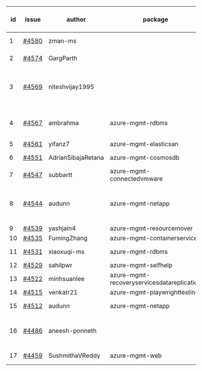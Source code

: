 | id | issue | author | package | assignee | bot advice | created date of issue | target release date | date from target |
| ------ | ------ | ------ | ------ | ------ | ------ | ------ | ------ | :-----: |
| 1 | [#4580](https://github.com/Azure/sdk-release-request/issues/4580) | zman-ms |  | ChenxiJiang333 | duplicated issue  <br> | 09-26 |  | 0 |
| 2 | [#4574](https://github.com/Azure/sdk-release-request/issues/4574) | GargParth |  | ChenxiJiang333 | duplicated issue  <br> | 09-26 |  | 0 |
| 3 | [#4569](https://github.com/Azure/sdk-release-request/issues/4569) | niteshvijay1995 |  | ChenxiJiang333 | duplicated issue  <br> Attention to inconsistent tag | 09-26 | 10-27 |  |
| 4 | [#4567](https://github.com/Azure/sdk-release-request/issues/4567) | ambrahma | azure-mgmt-rdbms | ChenxiJiang333 | duplicated issue  <br> new comment. | 09-25 | 10-27 |  |
| 5 | [#4561](https://github.com/Azure/sdk-release-request/issues/4561) | yifanz7 | azure-mgmt-elasticsan | ChenxiJiang333 |  | 09-25 | 10-27 |  |
| 6 | [#4551](https://github.com/Azure/sdk-release-request/issues/4551) | AdrianSibajaRetana | azure-mgmt-cosmosdb | ChenxiJiang333 | new comment. | 09-22 | 10-27 |  |
| 7 | [#4547](https://github.com/Azure/sdk-release-request/issues/4547) | subbartt | azure-mgmt-connectedvmware | ChenxiJiang333 |  | 09-22 | 10-27 |  |
| 8 | [#4544](https://github.com/Azure/sdk-release-request/issues/4544) | audunn | azure-mgmt-netapp | ChenxiJiang333 | duplicated issue  <br> Attention to inconsistent tag HoldOn | 09-21 | 10-27 |  |
| 9 | [#4539](https://github.com/Azure/sdk-release-request/issues/4539) | yashjain4 | azure-mgmt-resourcemover | ChenxiJiang333 |  | 09-21 | 10-27 |  |
| 10 | [#4535](https://github.com/Azure/sdk-release-request/issues/4535) | FumingZhang | azure-mgmt-containerservice | ChenxiJiang333 |  | 09-21 | 10-27 |  |
| 11 | [#4531](https://github.com/Azure/sdk-release-request/issues/4531) | xiaoxuqi-ms | azure-mgmt-rdbms | ChenxiJiang333 | duplicated issue  <br> | 09-20 | 10-27 |  |
| 12 | [#4529](https://github.com/Azure/sdk-release-request/issues/4529) | sahilpwr | azure-mgmt-selfhelp | ChenxiJiang333 |  | 09-20 | 10-27 |  |
| 13 | [#4522](https://github.com/Azure/sdk-release-request/issues/4522) | minhsuanlee | azure-mgmt-recoveryservicesdatareplication | ChenxiJiang333 | FirstBeta | 09-13 | 10-27 |  |
| 14 | [#4515](https://github.com/Azure/sdk-release-request/issues/4515) | venkatr21 | azure-mgmt-playwrighttesting | ChenxiJiang333 | FirstBeta | 09-13 | 10-27 |  |
| 15 | [#4512](https://github.com/Azure/sdk-release-request/issues/4512) | audunn | azure-mgmt-netapp | ChenxiJiang333 | duplicated issue  <br> | 09-08 | 10-27 |  |
| 16 | [#4486](https://github.com/Azure/sdk-release-request/issues/4486) | aneesh-ponneth |  | ChenxiJiang333 | duplicated issue  <br> FirstBeta HoldOn | 08-31 | 09-22 |  |
| 17 | [#4459](https://github.com/Azure/sdk-release-request/issues/4459) | SushmithaVReddy | azure-mgmt-web | ChenxiJiang333 | MultiAPI HoldOn | 08-23 | 09-22 |  |
